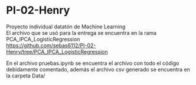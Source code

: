 # PI-02-Henry
Proyecto individual datatón de Machine Learning    
El archivo que se usó para la entrega se encuentra en la rama PCA_IPCA_LogisticRegression       
https://github.com/sebas6112/PI-02-Henry/tree/PCA_IPCA_LogisticRegression  
  
En el archivo pruebas.ipynb se encuentra el archivo con todo el código debidamente comentado, además el archivo csv generado se encuentra en la carpeta Data/
